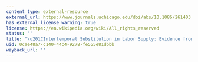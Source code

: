 ```yaml
---
content_type: external-resource
external_url: https://www.journals.uchicago.edu/doi/abs/10.1086/261403
has_external_license_warning: true
license: https://en.wikipedia.org/wiki/All_rights_reserved
status: ''
title: "\u201CIntertemporal Substitution in Labor Supply: Evidence from Micro Data.\u201D"
uid: 0cae48a7-c140-44c4-9278-fe555e81dbbb
wayback_url: ''
---
```

